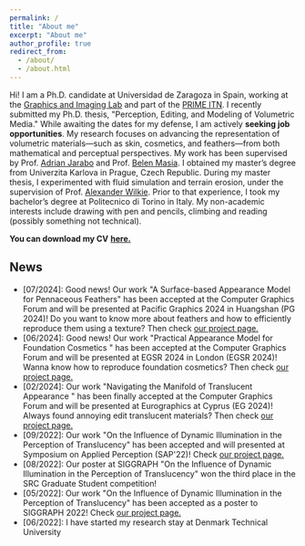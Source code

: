 ```yaml
---
permalink: /
title: "About me"
excerpt: "About me"
author_profile: true
redirect_from: 
  - /about/
  - /about.html
---
```


Hi! I am a Ph.D. candidate at Universidad de Zaragoza in Spain, working at the [Graphics and Imaging Lab](https://graphics.unizar.es/) and part of the [PRIME ITN](https://prime-itn.eu/). I recently submitted my Ph.D. thesis, "Perception, Editing, and Modeling of Volumetric Media." While awaiting the dates for my defense, I am actively **seeking job opportunities**. My research focuses on advancing the representation of volumetric materials—such as skin, cosmetics, and feathers—from both mathematical and perceptual perspectives.
 My work has been supervised by Prof. [Adrian Jarabo](http://giga.cps.unizar.es/~ajarabo/) and Prof. [Belen Masia](http://webdiis.unizar.es/~bmasia/). I obtained my master’s degree from Univerzita Karlova in Prague, Czech Republic. During my master thesis, I experimented with fluid simulation and terrain erosion, under the supervision of Prof. [Alexander Wilkie](https://cgg.mff.cuni.cz/members/wilkie/). Prior to that experience, I took my bachelor’s degree at Politecnico di Torino in Italy. My non-academic interests include drawing with pen and pencils, climbing and reading (possibly something not technical). 

**You can download my CV** [**here.**](../files/dario_lanza_cv_2025.pdf)

## News
- [07/2024]: Good news! Our work "A Surface-based Appearance Model for Pennaceous Feathers" has been accepted at the Computer Graphics Forum and will be presented at Pacific Graphics 2024 in Huangshan (PG 2024)! Do you want to know more about feathers and how to efficiently reproduce them using a texture? Then check [our project page.](https://graphics.unizar.es/projects/CosmeticsAppearance_2024/)
- [06/2024]: Good news! Our work "Practical Appearance Model for Foundation Cosmetics " has been accepted at the Computer Graphics Forum and will be presented at EGSR 2024 in London (EGSR 2024)! Wanna know how to reproduce foundation cosmetics? Then check [our project page.](https://graphics.unizar.es/projects/CosmeticsAppearance_2024/)
- [02/2024]: Our work "Navigating the Manifold of Translucent Appearance " has been finally accepted at the Computer Graphics Forum and will be presented at Eurographics at Cyprus (EG 2024)! Always found annoying edit translucent materials? Then check [our project page.](https://graphics.unizar.es/projects/translucent_manifold/)
- [09/2022]: Our work "On the Influence of Dynamic Illumination in the Perception of Translucency" has been accepted and will presented at Symposium on Applied Perception (SAP'22)! Check [our project page.](https://graphics.unizar.es/projects/PerceptionTranslucencyDynamicIllumination/)
- [08/2022]: Our poster at SIGGRAPH "On the Influence of Dynamic Illumination in the Perception of Translucency" won the third place in the SRC Graduate Student competition!
- [05/2022]: Our work "On the Influence of Dynamic Illumination in the Perception of Translucency" has been accepted as a poster to SIGGRAPH 2022! Check [our project page.](https://graphics.unizar.es/projects/PerceptionTranslucencyDynamicIllumination/)
- [06/2022]: I have started my research stay at Denmark Technical University
